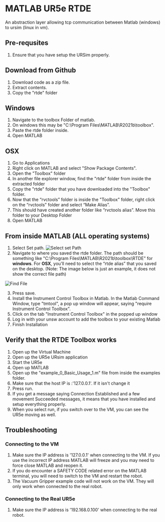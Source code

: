 # MATLAB UR5e RTDE
An abstraction layer allowing tcp communication between Matlab (windows) to ursim (linux in vm).

## Pre-requsites
1. Ensure that you have setup the URSim properly.

## Download from Github
1. Download code as a zip file.
2. Extract contents.
3. Copy the "rtde" folder

## Windows

1. Navigate to the toolbox Folder of matlab. 
2. On windows this may be "C:\Program Files\MATLAB\R2021b\toolbox".
3. Paste the rtde folder inside.
4. Open MATLAB

## OSX
1. Go to Applications 
2. Right click on MATLAB and select "Show Package Contents".  
3. Open the "Toolbox" folder 
4. In another file explorer window, find the "rtde" folder from inside the extracted folder 
5. Copy the "rtde" folder that you have downloaded into the "Toolbox" folder. 
6. Now that the “rvctools” folder is inside the "Toolbox" folder, right click on the “rvctools” folder and select “Make Alias”. 
7. This should have created another folder like “rvctools alias”. Move this folder to your Desktop Folder 
8. Open MATLAB

## From inside MATLAB (ALL operating systems)
1. Select Set path.
![Select set Path](https://github.com/rag-h/mtrn4230_course_development/blob/main/rtde/images/select%20set%20path.png)
2. Navigate to where you saved the rtde folder. The path should be something like "C:\Program Files\MATLAB\R2021b\toolbox\RTDE" for **windows**. For **OSX**, you’ll need to select the “rtde alias” that you saved on the desktop. 
(Note: The image below is just an example, it does not show the correct file path)

![Find File](https://github.com/rag-h/mtrn4230_course_development/blob/main/rtde/images/setpath.png)

3. Press save. 
4. Install the Instrument Control Toolbox in Matlab. In the Matlab Command Window, type "tmtool", a pop up window will appear, saying "require Instrument Control Toolbox".
11. Click on the tab "Instrument Control Toolbox" in the popped up window
12. Log in with your unsw account to add the toolbox to your existing Matlab
13. Finish Installation

## Verify that the RTDE Toolbox works
1. Open up the Virtual Machine
2. Open up the UR5e URsim application
3. Start the UR5e
4. Open up MATLAB
5. Open up the "example_0_Basic_Usage_1.m" file from inside the examples folder.
6. Make sure that the host IP is :'127.0.0.1'. If it isn't change it
7. Press run.
8. If you get a message saying Connection Established and a few movement Succeeded messages, it means that you have installed and setup everything properly.
9. When you select run, if you switch over to the VM, you can see the UR5e moving as well.

## Troubleshooting
### Connecting to the VM
1. Make sure the IP address is '127.0.0.1' when connecting to the VM. If you use the incorrect IP address MATLAB will freeze and you may need to force close MATLAB and reopen it. 
2. If you do encounter a SAFETY CODE related error on the MATLAB terminal, you will need to switch to the VM and restart the robot.
3. The Vacuum Gripper example code will not work on the VM. They will only work when connected to the real robot. 

### Connecting to the Real UR5e
1. Make sure the IP address is '192.168.0.100' when connecting to the real robot.
